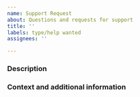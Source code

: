 ```yaml
---
name: Support Request
about: Questions and requests for support
title: ''
labels: type/help wanted
assignees: ''

---
```


<!--

Before submitting a new issue, please search past issues (open or closed).  

-->

### Description

<!-- A clear and concise description of what you are trying to achieve -->

### Context and additional information

<!-- A clear and concise description of the type of project and environment. Anything that will help others get a better understanding of your use case. -->
